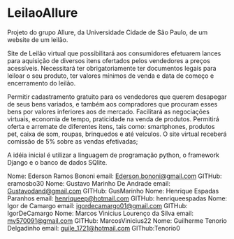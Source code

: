 # LeilaoAllure
Projeto do grupo Allure, da Universidade Cidade de São Paulo, de um website de um leilão.

Site de Leilão virtual que possibilitará aos consumidores efetuarem lances para aquisição de diversos itens ofertados pelos vendedores a preços acessíveis. Necessitará  ter obrigatoriamente ter documentos legais para leiloar o seu produto, ter valores mínimos de venda e data de começo e encerramento do leilão.

Permitir cadastramento gratuito para os vendedores que querem desapegar de seus bens variados, e também aos compradores que procuram esses bens por valores inferiores aos de mercado.
Facilitará as negociações virtuais, economia de tempo, praticidade na venda de produtos.
Permitirá oferta e arremate de diferentes itens, tais como: smartphones, produtos pet, caixa de som, roupas, brinquedos e até veículos.
O site virtual receberá comissão de 5% sobre as vendas efetivadas;

A idéia inicial é utilizar a linguagem de programação python, o framework Django e o banco de dados SQlite.

Nome: 	Ederson Ramos Bononi	email: Ederson.bononi@gmail.com GITHub: eramosbo30
Nome: 	Gustavo Marinho De Andrade	email: Gustavodand@gmail.com 	GITHub: GusMarinho
Nome: 	Henrique Espadas Paranhos	email: henriqueep@hotmail.com GITHub: henriqueespadas
Nome: 	Igor de Camargo  email: igordecamargo01@gmail.com 	GITHub:  IgorDeCamargo
Nome: 	Marcos Vinicius Lourenço da Silva email: mv570091@gmail.com GITHub: MarcosVinicius22
Nome:   Guilherme Tenorio Delgadinho email: guile_1721@hotmail.com  GIThub:Tenorio0
